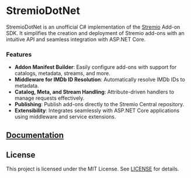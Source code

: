 # StremioDotNet

StremioDotNet is an unofficial C# implementation of the [Stremio](https://www.stremio.com/) Add-on SDK. It simplifies the creation and deployment of Stremio add-ons with an intuitive API and seamless integration with ASP.NET Core.

### Features

- **Addon Manifest Builder**: Easily configure add-ons with support for catalogs, metadata, streams, and more.
- **Middleware for IMDb ID Resolution**: Automatically resolve IMDb IDs to metadata.
- **Catalog, Meta, and Stream Handling**: Attribute-driven handlers to manage requests effectively.
- **Publishing**: Publish add-ons directly to the Stremio Central repository.
- **Extensibility**: Integrates seamlessly with ASP.NET Core applications using middleware and service extensions.

## [Documentation](https://bookstack.nathan.rip/books/stremiodotnet)

## License

This project is licensed under the MIT License. See [LICENSE](LICENSE) for details.
